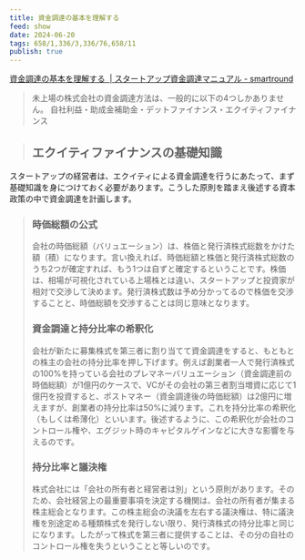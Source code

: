 ```yaml
---
title: 資金調達の基本を理解する
feed: show
date: 2024-06-20
tags: 658/1,336/3,336/76,658/11
publish: true
---
```

[資金調達の基本を理解する  | スタートアップ資金調達マニュアル - smartround](https://jp.smartround.com/public/articles/fundraising/fl1)

> 未上場の株式会社の資金調達方法は、一般的に以下の4つしかありません。
> 自社利益・助成金補助金・デットファイナンス・エクイティファイナンス

>## **エクイティファイナンスの基礎知識**
スタートアップの経営者は、エクイティによる資金調達を行うにあたって、まず基礎知識を身につけておく必要があります。こうした原則を踏まえ後述する資本政策の中で資金調達を計画します。
>### **時価総額の公式**
>会社の時価総額（バリュエーション）は、株価と発行済株式総数をかけた額（積）になります。言い換えれば、時価総額と株価と発行済株式総数のうち2つが確定すれば、もう1つは自ずと確定するということです。株価は、相場が可視化されている上場株とは違い、スタートアップと投資家が相対で交渉して決めます。発行済株式数は予め分かってるので株価を交渉することと、時価総額を交渉することは同じ意味となります。
>### **資金調達と持分比率の希釈化**
>会社が新たに募集株式を第三者に割り当てて資金調達をすると、もともとの株主の会社の持分比率を押し下げます。例えば創業者一人で発行済株式の100%を持っている会社のプレマネーバリュエーション（資金調達前の時価総額）が1億円のケースで、VCがその会社の第三者割当増資に応じて1億円を投資すると、ポストマネー（資金調達後の時価総額）は2億円に増えますが、創業者の持分比率は50%に減ります。これを持分比率の希釈化（もしくは希薄化）といいます。後述するように、この希釈化が会社のコントロール権や、エグジット時のキャピタルゲインなどに大きな影響を与えるのです。 
>### **持分比率と議決権**
>株式会社には「会社の所有者と経営者は別」という原則があります。そのため、会社経営上の最重要事項を決定する機関は、会社の所有者が集まる株主総会となります。この株主総会の決議を左右する議決権は、特に議決権を別途定める種類株式を発行しない限り、発行済株式の持分比率と同じになります。したがって株式を第三者に提供することは、その分の自社のコントロール権を失うということと等しいのです。

